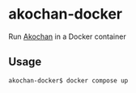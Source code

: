 # akochan-docker

Run [Akochan](https://github.com/critter-mj/akochan) in a Docker container

## Usage

```sh
akochan-docker$ docker compose up
```
